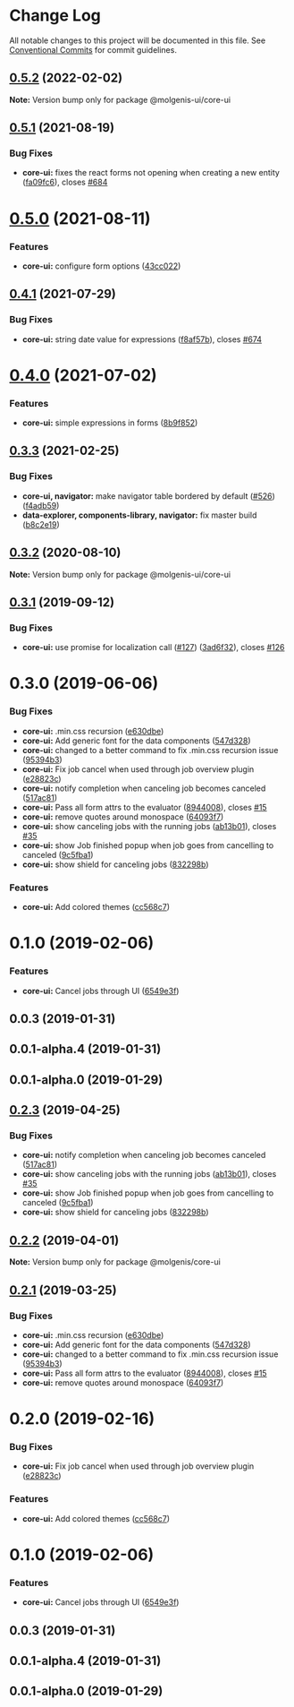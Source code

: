 # Change Log

All notable changes to this project will be documented in this file.
See [Conventional Commits](https://conventionalcommits.org) for commit guidelines.

## [0.5.2](https://github.com/molgenis/molgenis-frontend/compare/@molgenis-ui/core-ui@0.5.1...@molgenis-ui/core-ui@0.5.2) (2022-02-02)

**Note:** Version bump only for package @molgenis-ui/core-ui





## [0.5.1](https://github.com/molgenis/molgenis-frontend/compare/@molgenis-ui/core-ui@0.5.0...@molgenis-ui/core-ui@0.5.1) (2021-08-19)


### Bug Fixes

* **core-ui:** fixes the react forms not opening when creating a new entity ([fa09fc6](https://github.com/molgenis/molgenis-frontend/commit/fa09fc67e01cc37b86c82f39351f15e8c2c1b5f8)), closes [#684](https://github.com/molgenis/molgenis-frontend/issues/684)





# [0.5.0](https://github.com/molgenis/molgenis-frontend/compare/@molgenis-ui/core-ui@0.4.1...@molgenis-ui/core-ui@0.5.0) (2021-08-11)


### Features

* **core-ui:** configure form options ([43cc022](https://github.com/molgenis/molgenis-frontend/commit/43cc022660a1706bd05a869a554039f782d6a77c))





## [0.4.1](https://github.com/molgenis/molgenis-frontend/compare/@molgenis-ui/core-ui@0.4.0...@molgenis-ui/core-ui@0.4.1) (2021-07-29)


### Bug Fixes

* **core-ui:** string date value for expressions ([f8af57b](https://github.com/molgenis/molgenis-frontend/commit/f8af57b5f6e79045cd6d97aea50a0fee6dc295c4)), closes [#674](https://github.com/molgenis/molgenis-frontend/issues/674)





# [0.4.0](https://github.com/molgenis/molgenis-frontend/compare/@molgenis-ui/core-ui@0.3.3...@molgenis-ui/core-ui@0.4.0) (2021-07-02)


### Features

* **core-ui:** simple expressions in forms ([8b9f852](https://github.com/molgenis/molgenis-frontend/commit/8b9f8523bf2fb1cde7a5368d5439f94216c34698))





## [0.3.3](https://github.com/molgenis/molgenis-frontend/compare/@molgenis-ui/core-ui@0.3.2...@molgenis-ui/core-ui@0.3.3) (2021-02-25)


### Bug Fixes

* **core-ui, navigator:** make navigator table bordered by default ([#526](https://github.com/molgenis/molgenis-frontend/issues/526)) ([f4adb59](https://github.com/molgenis/molgenis-frontend/commit/f4adb5914c17727479f047f96a670abbb4bd332e))
* **data-explorer, components-library, navigator:** fix master build ([b8c2e19](https://github.com/molgenis/molgenis-frontend/commit/b8c2e19ff04b1b859a4e41de28d7e852770ec883))





## [0.3.2](https://github.com/molgenis/molgenis-frontend/compare/@molgenis-ui/core-ui@0.3.1...@molgenis-ui/core-ui@0.3.2) (2020-08-10)

**Note:** Version bump only for package @molgenis-ui/core-ui





## [0.3.1](https://github.com/molgenis/molgenis-frontend/compare/@molgenis-ui/core-ui@0.3.0...@molgenis-ui/core-ui@0.3.1) (2019-09-12)


### Bug Fixes

* **core-ui:** use promise for localization call ([#127](https://github.com/molgenis/molgenis-frontend/issues/127)) ([3ad6f32](https://github.com/molgenis/molgenis-frontend/commit/3ad6f32)), closes [#126](https://github.com/molgenis/molgenis-frontend/issues/126)





# 0.3.0 (2019-06-06)


### Bug Fixes

* **core-ui:** .min.css recursion ([e630dbe](https://github.com/molgenis/molgenis-frontend/commit/e630dbe))
* **core-ui:** Add generic font for the data components ([547d328](https://github.com/molgenis/molgenis-frontend/commit/547d328))
* **core-ui:** changed to a better command to fix .min.css recursion issue ([95394b3](https://github.com/molgenis/molgenis-frontend/commit/95394b3))
* **core-ui:** Fix job cancel when used through job overview plugin ([e28823c](https://github.com/molgenis/molgenis-frontend/commit/e28823c))
* **core-ui:** notify completion when canceling job becomes canceled ([517ac81](https://github.com/molgenis/molgenis-frontend/commit/517ac81))
* **core-ui:** Pass all form attrs to the evaluator ([8944008](https://github.com/molgenis/molgenis-frontend/commit/8944008)), closes [#15](https://github.com/molgenis/molgenis-frontend/issues/15)
* **core-ui:** remove quotes around monospace ([64093f7](https://github.com/molgenis/molgenis-frontend/commit/64093f7))
* **core-ui:** show canceling jobs with the running jobs ([ab13b01](https://github.com/molgenis/molgenis-frontend/commit/ab13b01)), closes [#35](https://github.com/molgenis/molgenis-frontend/issues/35)
* **core-ui:** show Job finished popup when job goes from cancelling to canceled ([9c5fba1](https://github.com/molgenis/molgenis-frontend/commit/9c5fba1))
* **core-ui:** show shield for canceling jobs ([832298b](https://github.com/molgenis/molgenis-frontend/commit/832298b))


### Features

* **core-ui:** Add colored themes ([cc568c7](https://github.com/molgenis/molgenis-frontend/commit/cc568c7))



# 0.1.0 (2019-02-06)


### Features

* **core-ui:** Cancel jobs through UI ([6549e3f](https://github.com/molgenis/molgenis-frontend/commit/6549e3f))



## 0.0.3 (2019-01-31)



## 0.0.1-alpha.4 (2019-01-31)



## 0.0.1-alpha.0 (2019-01-29)





## [0.2.3](https://github.com/molgenis/molgenis-frontend/compare/@molgenis/core-ui@0.2.2...@molgenis/core-ui@0.2.3) (2019-04-25)


### Bug Fixes

* **core-ui:** notify completion when canceling job becomes canceled ([517ac81](https://github.com/molgenis/molgenis-frontend/commit/517ac81))
* **core-ui:** show canceling jobs with the running jobs ([ab13b01](https://github.com/molgenis/molgenis-frontend/commit/ab13b01)), closes [#35](https://github.com/molgenis/molgenis-frontend/issues/35)
* **core-ui:** show Job finished popup when job goes from cancelling to canceled ([9c5fba1](https://github.com/molgenis/molgenis-frontend/commit/9c5fba1))
* **core-ui:** show shield for canceling jobs ([832298b](https://github.com/molgenis/molgenis-frontend/commit/832298b))





## [0.2.2](https://github.com/molgenis/molgenis-frontend/compare/@molgenis/core-ui@0.2.1...@molgenis/core-ui@0.2.2) (2019-04-01)

**Note:** Version bump only for package @molgenis/core-ui





## [0.2.1](https://github.com/molgenis/molgenis-frontend/compare/@molgenis/core-ui@0.2.0...@molgenis/core-ui@0.2.1) (2019-03-25)


### Bug Fixes

* **core-ui:** .min.css recursion ([e630dbe](https://github.com/molgenis/molgenis-frontend/commit/e630dbe))
* **core-ui:** Add generic font for the data components ([547d328](https://github.com/molgenis/molgenis-frontend/commit/547d328))
* **core-ui:** changed to a better command to fix .min.css recursion issue ([95394b3](https://github.com/molgenis/molgenis-frontend/commit/95394b3))
* **core-ui:** Pass all form attrs to the evaluator ([8944008](https://github.com/molgenis/molgenis-frontend/commit/8944008)), closes [#15](https://github.com/molgenis/molgenis-frontend/issues/15)
* **core-ui:** remove quotes around monospace ([64093f7](https://github.com/molgenis/molgenis-frontend/commit/64093f7))





# 0.2.0 (2019-02-16)


### Bug Fixes

* **core-ui:** Fix job cancel when used through job overview plugin ([e28823c](https://github.com/molgenis/molgenis-frontend/commit/e28823c))


### Features

* **core-ui:** Add colored themes ([cc568c7](https://github.com/molgenis/molgenis-frontend/commit/cc568c7))



# 0.1.0 (2019-02-06)


### Features

* **core-ui:** Cancel jobs through UI ([6549e3f](https://github.com/molgenis/molgenis-frontend/commit/6549e3f))



## 0.0.3 (2019-01-31)



## 0.0.1-alpha.4 (2019-01-31)



## 0.0.1-alpha.0 (2019-01-29)
